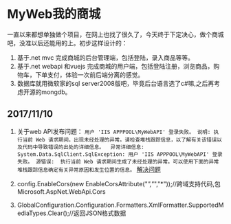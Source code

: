 # MyWeb我的商城

一直以来都想单独做个项目，在网上也找了很久了，今天终于下定决心，做个商城吧，没准以后还能用的上。初步这样设计的：
1. 基于.net mvc 完成商城的后台管理端，包括登陆，录入商品等等。
2. 基于.net webapi 和vuejs 完成商城的用户端，包括登陆注册，浏览商品，购物车，下单支付，体验一次前后端分离的感觉。
3. 数据库就用微软家的sql server2008版吧，毕竟后台语言选了c#嘛,之后再考虑开源的mongdb。

## 2017/11/10
1. 关于web API发布问题：
    `用户 'IIS APPPOOL\MyWebAPI' 登录失败。
    说明: 执行当前 Web 请求期间，出现未经处理的异常。请检查堆栈跟踪信息，以了解有关该错误以及代码中导致错误的出处的详细信息。 
    异常详细信息: System.Data.SqlClient.SqlException: 用户 'IIS APPPOOL\MyWebAPI' 登录失败。
    源错误: 
    执行当前 Web 请求期间生成了未经处理的异常。可以使用下面的异常堆栈跟踪信息确定有关异常原因和发生位置的信息。`
[解决问题](http://blog.csdn.net/jurson99/article/details/43764617) 

2. config.EnableCors(new EnableCorsAttribute("*","*","*"));//跨域支持代码,包Microsoft.AspNet.WebApi.Cors  
3. GlobalConfiguration.Configuration.Formatters.XmlFormatter.SupportedMediaTypes.Clear();//返回JSON格式数据
